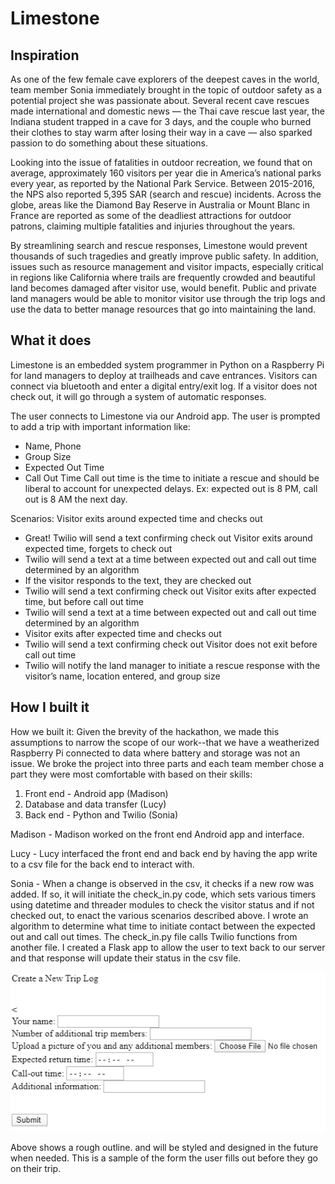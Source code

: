 # Limestone

## Inspiration
As one of the few female cave explorers of the deepest caves in the world, team member Sonia immediately brought in the topic of outdoor safety as a potential project she was passionate about. Several recent cave rescues made international and domestic news ⁠— the Thai cave rescue last year, the Indiana student trapped in a cave for 3 days, and the couple who burned their clothes to stay warm after losing their way in a cave ⁠— also sparked passion to do something about these situations. 

Looking into the issue of fatalities in outdoor recreation, we found that on average, approximately 160 visitors per year die in America’s national parks every year, as reported by the National Park Service. Between 2015-2016, the NPS also reported 5,395 SAR (search and rescue) incidents. Across the globe, areas like the Diamond Bay Reserve in Australia or Mount Blanc in France are reported as some of the deadliest attractions for outdoor patrons, claiming multiple fatalities and injuries throughout the years.

By streamlining search and rescue responses, Limestone would prevent thousands of such tragedies and greatly improve public safety. In addition, issues such as resource management and visitor impacts, especially critical in regions like California where trails are frequently crowded and beautiful land becomes damaged after visitor use, would benefit. Public and private land managers would be able to monitor visitor use through the trip logs and use the data to better manage resources that go into maintaining the land.


## What it does
Limestone is an embedded system programmer in Python on a Raspberry Pi for land managers to deploy at trailheads and cave entrances. Visitors can connect via bluetooth and enter a digital entry/exit log. If a visitor does not check out, it will go through a system of automatic responses.

The user connects to Limestone via our Android app. The user is prompted to add a trip with important information like:
* Name, Phone
* Group Size
* Expected Out Time
* Call Out Time
Call out time is the time to initiate a rescue and should be liberal to account for unexpected delays. Ex: expected out is 8 PM, call out is 8 AM the next day.

Scenarios:
Visitor exits around expected time and checks out
* Great! Twilio will send a text confirming check out
Visitor exits around expected time, forgets to check out
* Twilio will send a text at a time between expected out and call out time determined by an algorithm
* If the visitor responds to the text, they are checked out
* Twilio will send a text confirming check out
Visitor exits after expected time, but before call out time
* Twilio will send a text at a time between expected out and call out time determined by an algorithm
* Visitor exits after expected time and checks out
* Twilio will send a text confirming check out
Visitor does not exit before call out time
* Twilio will notify the land manager to initiate a rescue response with the visitor’s name, location entered, and group size


## How I built it
How we built it: Given the brevity of the hackathon, we made this assumptions to narrow the scope of our work--that we have a weatherized Raspberry Pi connected to data where battery and storage was not an issue. We broke the project into three parts and each team member chose a part they were most comfortable with based on their skills:
1. Front end - Android app (Madison)
2. Database and data transfer (Lucy)
3. Back end - Python and Twilio (Sonia)

Madison - Madison worked on the front end Android app and interface.

Lucy - Lucy interfaced the front end and back end by having the app write to a csv file for the back end to interact with.

Sonia - When a change is observed in the csv, it checks if a new row was added. If so, it will initiate the check_in.py code, which sets various timers using datetime and threader modules to check the visitor status and if not checked out, to enact the various scenarios described above. I wrote an algorithm to determine what time to initiate contact between the expected out and call out times. The check_in.py file calls Twilio functions from another file. I created a Flask app to allow the user to text back to our server and that response will update their status in the csv file.

 
![Demo](demo.png)

Above shows a rough outline. and will be styled and designed in the future when needed. This is a sample of the form the user fills out before they go on their trip.
